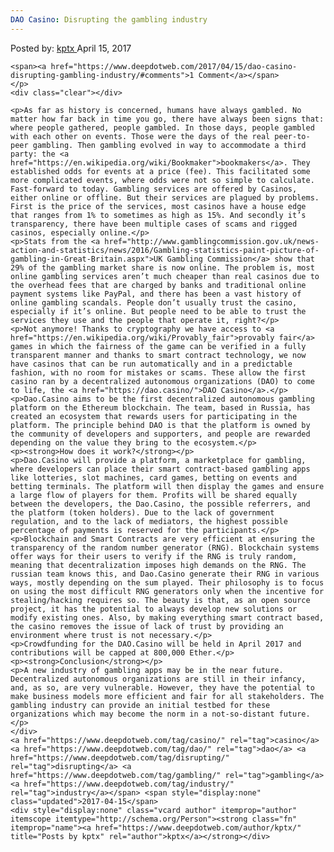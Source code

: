 ```yaml
---
DAO Casino: Disrupting the gambling industry
---
```

<article class="post-listing post-19199 post type-post status-publish format-standard has-post-thumbnail hentry  tag-casino tag-dao tag-disrupting tag-gambling tag-industry">
    <div class="post-inner">
        <span>Posted by: <a href="https://www.deepdotweb.com/author/kptx/" title="">kptx </a></span>
    <span>April 15, 2017</span>
    
    <span><a href="https://www.deepdotweb.com/2017/04/15/dao-casino-disrupting-gambling-industry/#comments">1 Comment</a></span>
    </p>
    <div class="clear"></div>
    
    <p>As far as history is concerned, humans have always gambled. No matter how far back in time you go, there have always been signs that: where people gathered, people gambled. In those days, people gambled with each other on events. Those were the days of the real peer-to-peer gambling. Then gambling evolved in way to accommodate a third party: the <a href="https://en.wikipedia.org/wiki/Bookmaker">bookmakers</a>. They established odds for events at a price (fee). This facilitated some more complicated events, where odds were not so simple to calculate. Fast-forward to today. Gambling services are offered by Casinos, either online or offline. But their services are plagued by problems. First is the price of the services, most casinos have a house edge that ranges from 1% to sometimes as high as 15%. And secondly it’s transparency, there have been multiple cases of scams and rigged casinos, especially online.</p>
    <p>Stats from the <a href="http://www.gamblingcommission.gov.uk/news-action-and-statistics/news/2016/Gambling-statistics-paint-picture-of-gambling-in-Great-Britain.aspx">UK Gambling Commission</a> show that 29% of the gambling market share is now online. The problem is, most online gambling services aren’t much cheaper than real casinos due to the overhead fees that are charged by banks and traditional online payment systems like PayPal, and there has been a vast history of online gambling scandals. People don’t usually trust the casino, especially if it’s online. But people need to be able to trust the services they use and the people that operate it, right?</p>
    <p>Not anymore! Thanks to cryptography we have access to <a href="https://en.wikipedia.org/wiki/Provably_fair">provably fair</a> games in which the fairness of the game can be verified in a fully transparent manner and thanks to smart contract technology, we now have casinos that can be run automatically and in a predictable fashion, with no room for mistakes or scams. These allow the first casino ran by a decentralized autonomous organizations (DAO) to come to life, the <a href="https://dao.casino/">DAO Casino</a>.</p>
    <p>Dao.Casino aims to be the first decentralized autonomous gambling platform on the Ethereum blockchain. The team, based in Russia, has created an ecosystem that rewards users for participating in the platform. The principle behind DAO is that the platform is owned by the community of developers and supporters, and people are rewarded depending on the value they bring to the ecosystem.</p>
    <p><strong>How does it work?</strong></p>
    <p>Dao.Casino will provide a platform, a marketplace for gambling, where developers can place their smart contract-based gambling apps like lotteries, slot machines, card games, betting on events and betting terminals. The platform will then display the games and ensure a large flow of players for them. Profits will be shared equally between the developers, the Dao.Casino, the possible referrers, and the platform (token holders). Due to the lack of government regulation, and to the lack of mediators, the highest possible percentage of payments is reserved for the participants.</p>
    <p>Blockchain and Smart Contracts are very efficient at ensuring the transparency of the random number generator (RNG). Blockchain systems offer ways for their users to verify if the RNG is truly random, meaning that decentralization imposes high demands on the RNG. The russian team knows this, and Dao.Casino generate their RNG in various ways, mostly depending on the sum played. Their philosophy is to focus on using the most difficult RNG generators only when the incentive for stealing/hacking requires so. The beauty is that, as an open source project, it has the potential to always develop new solutions or modify existing ones. Also, by making everything smart contract based, the casino removes the issue of lack of trust by providing an environment where trust is not necessary.</p>
    <p>Crowdfunding for the DAO.Casino will be held in April 2017 and contributions will be capped at 800,000 Ether.</p>
    <p><strong>Conclusion</strong></p>
    <p>A new industry of gambling apps may be in the near future. Decentralized autonomous organizations are still in their infancy, and, as so, are very vulnerable. However, they have the potential to make business models more efficient and fair for all stakeholders. The gambling industry can provide an initial testbed for these organizations which may become the norm in a not-so-distant future.</p>
    </div>
    <a href="https://www.deepdotweb.com/tag/casino/" rel="tag">casino</a> <a href="https://www.deepdotweb.com/tag/dao/" rel="tag">dao</a> <a href="https://www.deepdotweb.com/tag/disrupting/" rel="tag">disrupting</a> <a href="https://www.deepdotweb.com/tag/gambling/" rel="tag">gambling</a> <a href="https://www.deepdotweb.com/tag/industry/" rel="tag">industry</a></span> <span style="display:none" class="updated">2017-04-15</span>
    <div style="display:none" class="vcard author" itemprop="author" itemscope itemtype="http://schema.org/Person"><strong class="fn" itemprop="name"><a href="https://www.deepdotweb.com/author/kptx/" title="Posts by kptx" rel="author">kptx</a></strong></div>
    
